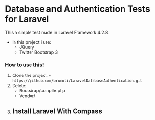 Database and Authentication Tests for Laravel
==================================

This a simple test made in Laravel Framework 4.2.8.

- In this project i use:
	- JQuery
	- Twitter Bootstrap 3

### How to use this! ###

1. Clone the project:
	-`https://github.com/brunoti/LaravelDatabaseAuthentication.git`
2. Delete:
	- Bootstrap/compile.php
	- Vendor/
3. Install Laravel With Compass
	- 